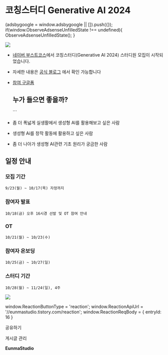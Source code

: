 
# 코칭스터디 Generative AI 2024

(adsbygoogle = window.adsbygoogle || \[\]).push({}); if(window.ObserveAdsenseUnfilledState !== undefined){ ObserveAdsenseUnfilledState(); }

![](https://blog.kakaocdn.net/dn/TMjGZ/btsJLZpAu7L/9K7hWHOSZPl8YbuRsEpQUk/img.png)

*   [네이버 부스트코스](https://www.boostcourse.org/)에서 코칭스터디(Generative AI 2024) 스터디원 모집이 시작되었습니다.
*   자세한 내용은 [공식 블로그](https://m.post.naver.com/viewer/postView.naver?volumeNo=39203214&memberNo=34635212) 에서 확인 가능합니다
*   [참여 구글폼](https://docs.google.com/forms/d/e/1FAIpQLSd3k_7nt08OV2TTGbKv64M2bDCONVzyb2Lcy-TXRFGzA7no8Q/viewform)
    
    누가 들으면 좋을까?
    -----------
    
    \`\`\`
*   좀 더 폭넓게 실생활에서 생성형 AI를 활용해보고 싶은 사람
*   생성형 Ai를 창작 활동에 활용하고 싶은 사람
*   좀 더 나아가 생성형 AI관련 기초 원리가 궁금한 사람
    

일정 안내
-----

### 모집 기간

    9/23(월) ~ 10/17(목) 자정까지

### 참여자 발표

    10/18(금) 오후 16시경 선발 및 OT 참여 안내

### OT

    10/21(월) ~ 10/23(수)

### 참여자 온보딩

    10/25(금) ~ 10/27(일)

### 스터디 기간

    10/28(월) ~ 11/24(일), 4주

![](https://blog.kakaocdn.net/dn/2crQB/btsJNtbUsj1/6YtbX695CRHqsGQ5d3aZV0/img.png)

window.ReactionButtonType = 'reaction'; window.ReactionApiUrl = '//eunmastudio.tistory.com/reaction'; window.ReactionReqBody = { entryId: 16 }

공유하기

게시글 관리

**EunmaStudio**
            